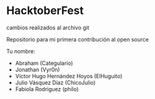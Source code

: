 # HacktoberFest

cambios realizados al archivo git

Repositorio para mi primera contribución al open source

Tu nombre:

* Abraham (Categulario)
* Jonathan (Vyr0n)
* Víctor Hugo Hernández Hoyos (ElHuguito)
* Julio Vásquez Díaz (ChicoJulio)
* Fabiola Rodriguez (philo)

